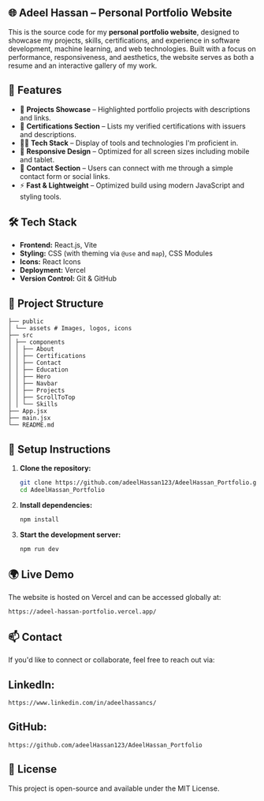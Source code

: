 
## 🌐 Adeel Hassan – Personal Portfolio Website

This is the source code for my **personal portfolio website**, designed to showcase my projects, skills, certifications, and experience in software development, machine learning, and web technologies. Built with a focus on performance, responsiveness, and aesthetics, the website serves as both a resume and an interactive gallery of my work.

## 🚀 Features

- 🧠 **Projects Showcase** – Highlighted portfolio projects with descriptions and links.
- 📜 **Certifications Section** – Lists my verified certifications with issuers and descriptions.
- 👨‍💻 **Tech Stack** – Display of tools and technologies I'm proficient in.
- 📱 **Responsive Design** – Optimized for all screen sizes including mobile and tablet.
- 💬 **Contact Section** – Users can connect with me through a simple contact form or social links.
- ⚡ **Fast & Lightweight** – Optimized build using modern JavaScript and styling tools.

## 🛠️ Tech Stack

- **Frontend:** React.js, Vite
- **Styling:** CSS (with theming via `@use` and `map`), CSS Modules
- **Icons:** React Icons
- **Deployment:** Vercel
- **Version Control:** Git & GitHub

## 📂 Project Structure
```
├── public
│ └── assets # Images, logos, icons
├── src
│ ├── components
│ │ ├── About
│ │ ├── Certifications
│ │ ├── Contact
│ │ ├── Education
│ │ ├── Hero
│ │ ├── Navbar
│ │ ├── Projects
│ │ ├── ScrollToTop
│ │ └── Skills
├── App.jsx
├── main.jsx
└── README.md
```
## 🔧 Setup Instructions

1. **Clone the repository:**

   ```bash
   git clone https://github.com/adeelHassan123/AdeelHassan_Portfolio.git
   cd AdeelHassan_Portfolio
   ```
2. **Install dependencies:**

   ```bash
   npm install
3. **Start the development server:**

    ```bash
    npm run dev

## 🌍 Live Demo
The website is hosted on Vercel and can be accessed globally at:
```
https://adeel-hassan-portfolio.vercel.app/
```

## 📫 Contact
If you'd like to connect or collaborate, feel free to reach out via:

## LinkedIn: 
```
https://www.linkedin.com/in/adeelhassancs/
```

## GitHub: 
```
https://github.com/adeelHassan123/AdeelHassan_Portfolio
```
## 📜 License
This project is open-source and available under the MIT License.
